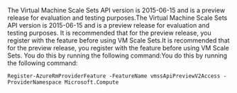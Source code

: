 <span data-ttu-id="11ff5-101">The Virtual Machine Scale Sets API version is 2015-06-15 and is a preview release for evaluation and testing purposes.</span><span class="sxs-lookup"><span data-stu-id="11ff5-101">The Virtual Machine Scale Sets API version is 2015-06-15 and is a preview release for evaluation and testing purposes.</span></span> <span data-ttu-id="11ff5-102">It is recommended that for the preview release, you register with the feature before using VM Scale Sets.</span><span class="sxs-lookup"><span data-stu-id="11ff5-102">It is recommended that for the preview release, you register with the feature before using VM Scale Sets.</span></span> <span data-ttu-id="11ff5-103">You do this by running the following command:</span><span class="sxs-lookup"><span data-stu-id="11ff5-103">You do this by running the following command:</span></span>

    Register-AzureRmProviderFeature -FeatureName vmssApiPreviewV2Access -ProviderNamespace Microsoft.Compute
